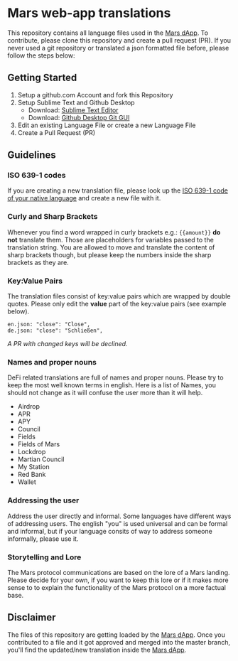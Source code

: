 # Mars web-app translations

This repository contains all language files used in the [Mars dApp](https://app.marsprotocol.io "Mars Protocol"). To contribute, please clone this repository and create a pull request (PR). If you never used a git repository or translated a json formatted file before, please follow the steps below:

## Getting Started

1. Setup a github.com Account and fork this Repository
2. Setup Sublime Text and Github Desktop
   - Download: [Sublime Text Editor](https://www.sublimetext.com/ "Sublime Text Editor")
   - Download: [Github Desktop Git GUI](https://desktop.github.com/ "Github Desktop Git GUI")
3. Edit an existing Language File or create a new Language File
4. Create a Pull Request (PR)

## Guidelines

### ISO 639-1 codes

If you are creating a new translation file, please look up the [ISO 639-1 code of your native language](https://en.wikipedia.org/wiki/List_of_ISO_639-1_codes "ISO 639-1 code of your native language") and create a new file with it.

### Curly and Sharp Brackets

Whenever you find a word wrapped in curly brackets e.g.: `{{amount}}` **do not** translate them. Those are placeholders for variables passed to the translation string.
You are allowed to move and translate the content of sharp brackets though, but please keep the numbers inside the sharp brackets as they are.

### Key:Value Pairs

The translation files consist of key:value pairs which are wrapped by double quotes. Please only edit the **value** part of the key:value pairs (see example below).

```
en.json: "close": "Close",
de.json: "close": "Schließen",
```

_A PR with changed keys will be declined._

### Names and proper nouns

DeFi related translations are full of names and proper nouns. Please try to keep the most well known terms in english. Here is a list of Names, you should not change as it will confuse the user more than it will help.

- Airdrop
- APR
- APY
- Council
- Fields
- Fields of Mars
- Lockdrop
- Martian Council
- My Station
- Red Bank
- Wallet

### Addressing the user

Address the user directly and informal. Some languages have different ways of addressing users. The english "you" is used universal and can be formal and informal, but if your language consits of way to address someone informally, please use it.

### Storytelling and Lore

The Mars protocol communications are based on the lore of a Mars landing. Please decide for your own, if you want to keep this lore or if it makes more sense to to explain the functionality of the Mars protocol on a more factual base.

## Disclaimer

The files of this repository are getting loaded by the [Mars dApp](https://app.marsprotocol.io "Mars Protocol"). Once you contributed to a file and it got approved and merged into the master branch, you'll find the updated/new translation inside the [Mars dApp](https://app.marsprotocol.io "Mars Protocol").
